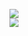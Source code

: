 [![](https://img.shields.io/badge/Made%20With-Github%20Spray-lightgrey.svg?style=for-the-badge&logo=github)](https://github.com/Annihil/github-spray#29560)  
[![](https://i.imgur.com/2DrTn0Z.gif)](https://github.com/Annihil/github-spray)